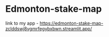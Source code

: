 # Edmonton-stake-map

link to my app - https://edmonton-stake-map-zclddswj8vgmrfegybxbwn.streamlit.app/
